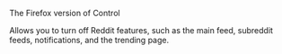 The Firefox version of Control

Allows you to turn off Reddit features, such as the main feed, 
subreddit feeds, notifications, and the trending page. 
